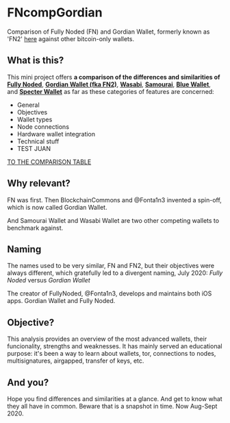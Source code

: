 # FNcompGordian
Comparison of Fully Noded (FN) and Gordian Wallet, formerly known as 'FN2' [here](./FNcompGordian.md) against other bitcoin-only wallets.

## What is this?
This mini project offers **a comparison of the differences and similarities of [Fully Noded](https://github.com/Fonta1n3/FullyNoded)**, **[Gordian Wallet (fka FN2)](https://github.com/BlockchainCommons/GordianWallet-iOS)**, **[Wasabi](https://github.com/zkSNACKs/WalletWasabi)**, **[Samourai](https://github.com/Samourai-Wallet)**, **[Blue Wallet](https://github.com/Bluewallet)**, and **[Specter Wallet](https://github.com/cryptoadvance/specter-desktop)** as far as these categories of features are concerned: <br/>
 - General
 - Objectives
 - Wallet types
 - Node connections
 - Hardware wallet integration
 - Technical stuff
 - TEST JUAN

[TO THE COMPARISON TABLE](./FNcompGordian.md)

## Why relevant?
FN was first. Then BlockchainCommons and @Fonta1n3 invented a spin-off, which is now called Gordian Wallet.

And Samourai Wallet and Wasabi Wallet are two other competing wallets to benchmark against.

## Naming
The names used to be very similar, FN and FN2, but their objectives were always different, which gratefully led to a divergent naming, July 2020: *Fully Noded* versus *Gordian Wallet* 


The creator of FullyNoded, @Fonta1n3, develops and maintains both iOS apps. Gordian Wallet and Fully Noded.

## Objective?
This analysis provides an overview of the most advanced wallets, their funcionality, strengths and weaknesses. It has mainly served an educational purpose: it's been a way to learn about wallets, tor, connections to nodes, multisignatures, airgapped, transfer of keys, etc.

## And you?
Hope you find differences and similarities at a glance. And get to know what they all have in common. Beware that is a snapshot in time. Now Aug-Sept 2020.
